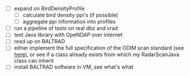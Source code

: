 - [ ] expand on BirdDensityProfile
    - [ ] calculate bird density ppi's (if possible)
    - [ ] aggregate ppi information into profiles
- [ ] run a pipeline of tests on real dbz and vrad
- [ ] test Java library with OpeNDAP over internet
- [ ] read up on BALTRAD
- [ ] either implement the full specification of the ODIM scan standard (see [here](https://www.wmo.int/pages/prog/www/OSY/Meetings/ET-SBO_Workshop_Radar_Data_Ex/SBO-WxR_Exchange_3.1.6_NGaussiat.pdf)), or see if a class already exists from which my RadarScanJava class can inherit
- [ ]  install  BALTRAD software in VM, see what's what
